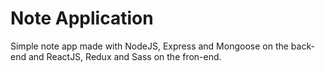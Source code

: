 # Note Application

Simple note app made with NodeJS, Express and Mongoose on the back-end and ReactJS, Redux and Sass on the fron-end.
